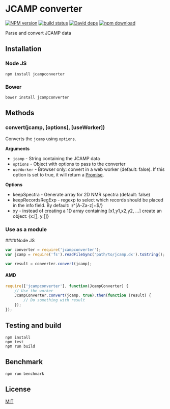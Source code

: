 # JCAMP converter

  [![NPM version][npm-image]][npm-url]
  [![build status][travis-image]][travis-url]
  [![David deps][david-image]][david-url]
  [![npm download][download-image]][download-url]

Parse and convert JCAMP data

## Installation

### Node JS

`npm install jcampconverter`

### Bower

`bower install jcampconverter`

## Methods

### convert(jcamp, [options], [useWorker])

Converts the `jcamp` using `options`.

__Arguments__

* `jcamp` - String containing the JCAMP data
* `options` - Object with options to pass to the converter
* `useWorker` - Browser only: convert in a web worker (default: false). If this option is set to true, it will return a [Promise](https://developer.mozilla.org/en/docs/Web/JavaScript/Reference/Global_Objects/Promise).

__Options__

* keepSpectra - Generate array for 2D NMR spectra (default: false)
* keepRecordsRegExp - regexp to select which records should be placed in the info field. By default: :/^[A-Za-z]+$/}
* xy - instead of creating a 1D array containing [x1,y1,x2,y2, ...] create an object: {x:[], y:[]}


### Use as a module

####Node JS

```javascript
var converter = require('jcampconverter');
var jcamp = require('fs').readFileSync('path/to/jcamp.dx').toString();

var result = converter.convert(jcamp);
```

#### AMD

```javascript
require(['jcampconverter'], function(JcampConverter) {
    // Use the worker
    JcampConverter.convert(jcamp, true).then(function (result) {
        // Do something with result
    });
});
```

## Testing and build

```
npm install
npm test
npm run build
```

## Benchmark

```
npm run benchmark
```

## License

  [MIT](./LICENSE)

[npm-image]: https://img.shields.io/npm/v/jcampconverter.svg?style=flat-square
[npm-url]: https://npmjs.org/package/jcampconverter
[travis-image]: https://img.shields.io/travis/cheminfo/jcampconverter/master.svg?style=flat-square
[travis-url]: https://travis-ci.org/cheminfo/jcampconverter
[david-image]: https://img.shields.io/david/cheminfo/jcampconverter.svg?style=flat-square
[david-url]: https://david-dm.org/cheminfo/jcampconverter
[download-image]: https://img.shields.io/npm/dm/jcampconverter.svg?style=flat-square
[download-url]: https://npmjs.org/package/jcampconverter
